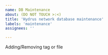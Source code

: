 ```yaml
---
name: DB Maintenance 
about: (DO NOT TOUCH >:<)
title: 'Hydrus network database maintenance'
labels: 'maintenance'
assignees: ''

---
```


<!--
start: 2022-00-00T00:00:00.000Z
end: 2022-00-00T00:00:00.000Z
expectedDown: Archive Server (Hydrus network api)
expectedDegraded: Archive Server (Hydrus network api)
-->

Adding/Removing tag or file 
